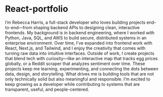 # React-portfolio

I’m Rebecca Harris, a full-stack developer who loves building projects end-to-end—from shaping backend APIs to designing clean, interactive frontends. My background is in backend engineering, where I worked with Python, Java, SQL, and AWS to build secure, distributed systems in an enterprise environment. Over time, I’ve expanded into frontend work with React, Next.js, and Tailwind, and I enjoy the creativity that comes with turning raw data into intuitive interfaces.
Outside of work, I create projects that blend tech with curiosity—like an interactive map that tracks egg prices globally, or a Reddit scraper that analyzes sentiment over time. These projects keep me learning, experimenting, and connecting the dots between data, design, and storytelling.
What drives me is building tools that are not only technically solid but also meaningful and responsible. I’m excited to keep growing as a developer while contributing to systems that are transparent, useful, and people-centered.

